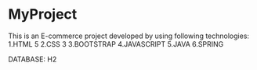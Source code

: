 # MyProject
This is an E-commerce project developed by using following technologies:
1.HTML 5
2.CSS 3
3.BOOTSTRAP
4.JAVASCRIPT
5.JAVA
6.SPRING

DATABASE: H2
